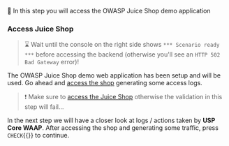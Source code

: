 <!--
SPDX-FileCopyrightText: 2025 United Security Providers AG, Switzerland

SPDX-License-Identifier: GPL-3.0-only
-->

&#127919; In this step you will access the OWASP Juice Shop demo application

### Access Juice Shop

> &#8987; Wait until the console on the right side shows `*** Scenario ready ***` before accessing the backend (otherwise you'll see an `HTTP 502 Bad Gateway` error)!

The OWASP Juice Shop demo web application has been setup and will be used. Go ahead and [access the shop]({{TRAFFIC_HOST1_80}}) generating some access logs.

> &#10071; Make sure to [access the Juice Shop]({{TRAFFIC_HOST1_80}}) otherwise the validation in this step will fail...

In the next step we will have a closer look at logs / actions taken by **USP Core WAAP**. After accessing the shop and generating some traffic, press `CHECK`{{}} to continue.

